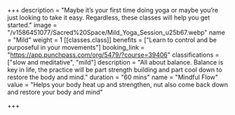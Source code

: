 +++
description = "Maybe it’s your first time doing yoga or maybe you’re just looking to take it easy. Regardless, these classes will help you get started."
image = "/v1586451077/Sacred%20Space/Mild_Yoga_Session_u25b67.webp"
name = "Mild"
weight = 1
[[classes.class]]
benefits = ["Learn to control and be purposeful in your movements"]
booking_link = "https://app.punchpass.com/org/5479/?course=39406"
classifications = ["slow and meditative", "mild"]
description = "All about balance. Balance is key in life, the practice will be part strength building and part cool down to restore the body and mind."
duration = "60 mins"
name = "Mindful Flow"
value = "Helps your body heat up and strengthen, nut also come back down and restore your body and mind"

+++
